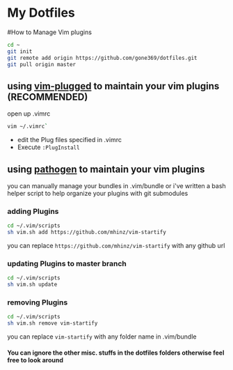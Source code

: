 My Dotfiles
===========

#How to Manage Vim plugins

```bash
cd ~
git init
git remote add origin https://github.com/gone369/dotfiles.git
git pull origin master
```

## using [vim-plugged](https://github.com/junegunn/vim-plug) to maintain your vim plugins (RECOMMENDED)
open up .vimrc
```bash
vim ~/.vimrc`
```
* edit the Plug files specified in .vimrc
* Execute `:PlugInstall`

## using [pathogen](https://github.com/tpope/vim-pathogen) to maintain your vim plugins

you can manually manage your bundles in .vim/bundle
or i've written a bash helper script to help organize your plugins with git submodules

### adding Plugins
```bash
cd ~/.vim/scripts
sh vim.sh add https://github.com/mhinz/vim-startify
```
you can replace `https://github.com/mhinz/vim-startify` with any github url

### updating Plugins to master branch
```bash
cd ~/.vim/scripts
sh vim.sh update
```
### removing Plugins
```bash
cd ~/.vim/scripts
sh vim.sh remove vim-startify
```
you can replace `vim-startify` with any folder name in .vim/bundle


#### You can ignore the other misc. stuffs in the dotfiles folders otherwise feel free to look around
